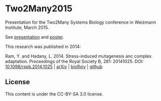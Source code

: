 # Two2Many2015
Presentation for the Two2Many Systems Biology conference in Weizmann Institute, March 2015.

See [presentation](https://github.com/yoavram/Two2Many2015/blob/master/presentation.pdf?raw=true) and [poster](https://github.com/yoavram/ISM2014/blob/master/poster.pdf?raw=true).

This research was published in 2014:

Ram, Y. and Hadany, L. 2014. Stress-induced mutagenesis anc complex adaptation. Proceedings of the Royal Society B, 281: 20141025. DOI: [10.1098/rspb.2014.1025](http://prsb2014.yoavram.com) | [arXiv](http://arxiv.org/abs/1407.3548) | [bioRxiv](http://dx.doi.org/10.1101/007096) | [github](https://github.com/yoavram/ruggedsim)

## License

This content is under the CC-BY-SA 3.0 license.
